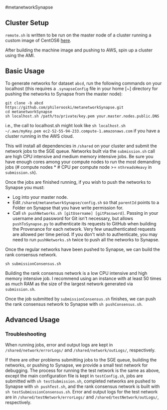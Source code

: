 #metanetworkSynapse

## Cluster Setup

`remote.sh` is written to be run on the master node of a cluster running a custom image of CentOS6 [here](https://github.com/Sage-Bionetworks/CommonCompute).

After building the machine image and pushing to AWS, spin up a cluster using the AMI.

## Basic Usage
To generate networks for dataset `abcd`, run the following commands on your localhost (this requires a `.synapseConfig` file in your home [~] directory for pushing the networks to Synapse from the master node):

```
git clone -b abcd https://github.com/philerooski/metanetworkSynapse.git
cd metanetworkSynapse
sh localhost.sh /path/to/private/key.pem your.master.nodes.public.DNS
```

i.e., the call to localhost.sh might look like `sh localhost.sh ~/.aws/myKey.pem ec2-52-55-94-233.compute-1.amazonaws.com` if you have a cluster running in the AWS cloud.

This will install all dependencies in `/shared` on your cluster and submit the network jobs to the SGE queue. Networks built via the `submission.sh` call are high CPU intensive and medium memory intensive jobs. Be sure you have enough cores among your compute nodes to run the most demanding jobs (# compute nodes * # CPU per compute node >= `nthreadsHeavy` in `submission.sh`).

Once the jobs are finished running, if you wish to push the networks to Synapse you must: 

* Log into your master node. 
* Edit `/shared/metanetworkSynapse/config.sh` so that `parentId` points to a Folder on Synapse that you have write permission for.
* Call `sh pushNetworks.sh [gitUsername] [gitPassword]`. Passing in your username and password for Git isn't necessary, but allows `pushToSynapse.py` to authenticate its requests to GitHub when building the Provenance for each network. Very few unauthenticated requests are allowed per time period. If you don't wish to authenticate, you may need to run `pushNetworks.sh` twice to push all the networks to Synapse.

Once the regular networks have been pushed to Synapse, we can build the rank consensus network.

```
sh submissionConsensus.sh
```

Building the rank consensus network is a low CPU intensive and high memory intensive job. I recommend using an instance with at least 50 times as much RAM as the size of the largest network generated via `submission.sh`. 

Once the job submitted by `submissionConsensus.sh` finishes, we can push the rank consensus network to Synapse with `sh pushConsensus.sh`.

## Advanced Usage

### Troubleshooting

When running jobs, error and output logs are kept in `/shared/network/errorLogs/` and `/shared/network/outLogs/`, respectively.

If there are other problems submitting jobs to the SGE queue, building the networks, or pushing to Synapse, we provide a small test network for debugging. The process for running the test network is the same as above, except the main configuration file is kept in `testConfig.sh`, jobs are submitted with `sh testSubmission.sh`, completed networks are pushed to Synapse with `sh pushTest.sh`, and the rank consensus network is built with `sh testSubmissionConsensus.sh`. Error and output logs for the test network are in `/shared/testNetwork/errorLogs/` and `/shared/testNetwork/outLogs/`, respectively.
